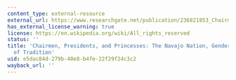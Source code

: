 ```yaml
---
content_type: external-resource
external_url: https://www.researchgate.net/publication/236821853_Chairmen_Presidents_and_Princesses_The_Navajo_Nation_Gender_and_the_Politics_of_Tradition
has_external_license_warning: true
license: https://en.wikipedia.org/wiki/All_rights_reserved
status: ''
title: 'Chairmen, Presidents, and Princesses: The Navajo Nation, Gender, and the Politics
  of Tradition'
uid: e5dac84d-279b-40e8-b4fe-22f29f24c3c2
wayback_url: ''
---
```


